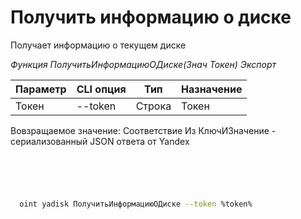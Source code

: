 ﻿---
sidebar_position: 1
---

# Получить информацию о диске
 Получает информацию о текущем диске


*Функция ПолучитьИнформациюОДиске(Знач Токен) Экспорт*

  | Параметр | CLI опция | Тип | Назначение |
  |-|-|-|-|
  | Токен | --token | Строка | Токен |

  
  Вовзращаемое значение:   Соответствие Из КлючИЗначение - сериализованный JSON ответа от Yandex

```bsl title="Пример кода"
	

	
```

```sh title="Пример команд CLI"
    
  oint yadisk ПолучитьИнформациюОДиске --token %token%

```


```json title="Результат"



```
